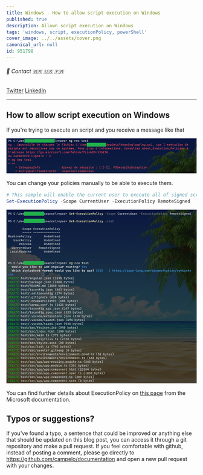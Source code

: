 ```yaml
---
title: Windows - How to allow script execution on Windows
published: true
description: Allown script execution on Windows
tags: 'windows, script, executionPolicy, powerShell'
cover_image: ../../assets/cover.png
canonical_url: null
id: 951798
---
```


###### :postbox: Contact :brazil: :us: :fr:

[Twitter](https://twitter.com/campelo87)
[LinkedIn](https://www.linkedin.com/in/flavio-campelo/?locale=en_US)

---

## How to allow script execution on Windows

If you're trying to execute an script and you receive a message like that

![Image 1](./assets/img1.png)

You can change your policies manually to be able to execute them. 

```PowerShell
# This sample will enable the current user to execute all of signed scripts.
Set-ExecutionPolicy -Scope CurrentUser -ExecutionPolicy RemoteSigned
```

![Image 2](./assets/img2.png)

You can find further details about ExecutionPolicy on [this page](https://docs.microsoft.com/en-us/powershell/module/microsoft.powershell.security/set-executionpolicy) from the Microsoft documentation.

## Typos or suggestions?

If you've found a typo, a sentence that could be improved or anything else that should be updated on this blog post, you can access it through a git repository and make a pull request. If you feel comfortable with github, instead of posting a comment, please go directly to https://github.com/campelo/documentation and open a new pull request with your changes.
